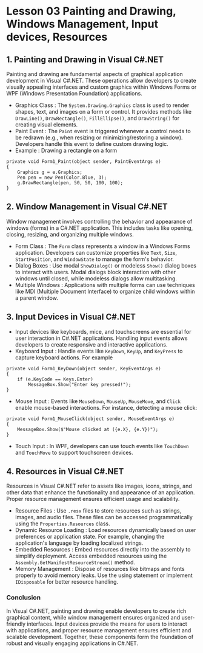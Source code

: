 # Lesson 03 Painting and Drawing, Windows Management, Input devices, Resources

## 1. Painting and Drawing in Visual C#.NET
Painting and drawing are fundamental aspects of graphical application development in Visual C#.NET. These operations allow developers to create visually appealing interfaces and custom graphics within Windows Forms or WPF (Windows Presentation Foundation) applications.

- Graphics Class : The ```System.Drawing.Graphics``` class is used to render shapes, text, and images on a form or control. It provides methods like ```DrawLine()```, ```DrawRectangle()```, ```FillEllipse()```, and ```DrawString()``` for creating visual elements.
- Paint Event : The ```Paint``` event is triggered whenever a control needs to be redrawn (e.g., when resizing or minimizing/restoring a window). Developers handle this event to define custom drawing logic.
- Example : Drawing a rectangle on a form

```
private void Form1_Paint(object sender, PaintEventArgs e)
{
    Graphics g = e.Graphics;
    Pen pen = new Pen(Color.Blue, 3);
    g.DrawRectangle(pen, 50, 50, 100, 100);
}
```

## 2. Window Management in Visual C#.NET
Window management involves controlling the behavior and appearance of windows (forms) in a C#.NET application. This includes tasks like opening, closing, resizing, and organizing multiple windows.

- Form Class : The ```Form``` class represents a window in a Windows Forms application. Developers can customize properties like ```Text```, ```Size```, ```StartPosition```, and ```WindowState``` to manage the form's behavior.
- Dialog Boxes : Use modal ```ShowDialog()``` or modeless ```Show()``` dialog boxes to interact with users. Modal dialogs block interaction with other windows until closed, while modeless dialogs allow multitasking.
- Multiple Windows : Applications with multiple forms can use techniques like MDI (Multiple Document Interface) to organize child windows within a parent window.

## 3. Input Devices in Visual C#.NET
- Input devices like keyboards, mice, and touchscreens are essential for user interaction in C#.NET applications. Handling input events allows developers to create responsive and interactive applications.
- Keyboard Input : Handle events like ```KeyDown```, ```KeyUp```, and ```KeyPress``` to capture keyboard actions. For example
```
private void Form1_KeyDown(object sender, KeyEventArgs e)
{
    if (e.KeyCode == Keys.Enter)
        MessageBox.Show("Enter key pressed!");
}
```

- Mouse Input : Events like ```MouseDown```, ```MouseUp```, ```MouseMove```, and ```Click``` enable mouse-based interactions. For instance, detecting a mouse click:
```
private void Form1_MouseClick(object sender, MouseEventArgs e)
{
    MessageBox.Show($"Mouse clicked at ({e.X}, {e.Y})");
}
```
- Touch Input : In WPF, developers can use touch events like ```TouchDown``` and ```TouchMove``` to support touchscreen devices.

## 4. Resources in Visual C#.NET
Resources in Visual C#.NET refer to assets like images, icons, strings, and other data that enhance the functionality and appearance of an application. Proper resource management ensures efficient usage and scalability.

- Resource Files : Use ```.resx``` files to store resources such as strings, images, and audio files. These files can be accessed programmatically using the ```Properties.Resources``` class.
- Dynamic Resource Loading : Load resources dynamically based on user preferences or application state. For example, changing the application's language by loading localized strings.
- Embedded Resources : Embed resources directly into the assembly to simplify deployment. Access embedded resources using the ```Assembly.GetManifestResourceStream()``` method.
- Memory Management : Dispose of resources like bitmaps and fonts properly to avoid memory leaks. Use the using statement or implement ```IDisposable``` for better resource handling.

### Conclusion
In Visual C#.NET, painting and drawing enable developers to create rich graphical content, while window management ensures organized and user-friendly interfaces. Input devices provide the means for users to interact with applications, and proper resource management ensures efficient and scalable development. Together, these components form the foundation of robust and visually engaging applications in C#.NET.
